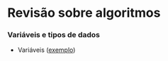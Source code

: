 # Revisão sobre algoritmos

### Variáveis e tipos de dados
- Variáveis ([exemplo](./variaveis/Variaveis.java))
